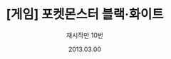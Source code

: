---
id: 1
title: "[게임] 포켓몬스터 블랙·화이트"
subtitle: "재시작만 10번"
date: "2013.03.00"
thumbnail: "포켓몬스터블랙앤화이트.webp"
---